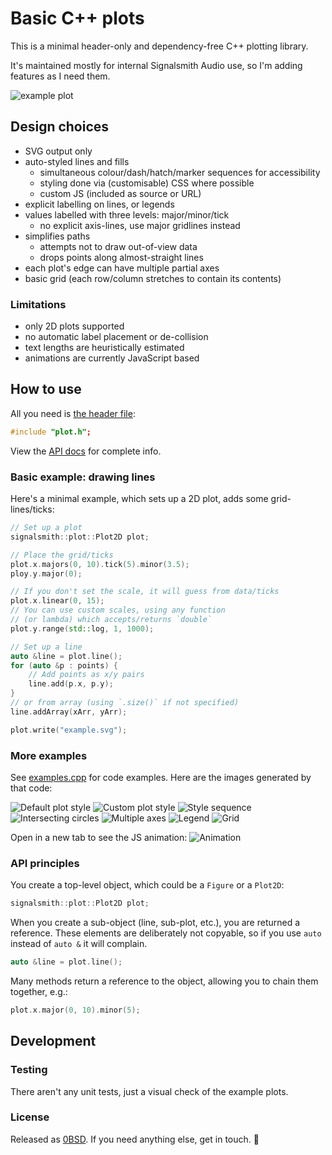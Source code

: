 # Basic C++ plots

This is a minimal header-only and dependency-free C++ plotting library.

It's maintained mostly for internal Signalsmith Audio use, so I'm adding features as I need them.

![example plot](doc/examples/default-2d.svg)

## Design choices

* SVG output only
* auto-styled lines and fills
	* simultaneous colour/dash/hatch/marker sequences for accessibility
	* styling done via (customisable) CSS where possible
	* custom JS (included as source or URL)
* explicit labelling on lines, or legends
* values labelled with three levels: major/minor/tick
	* no explicit axis-lines, use major gridlines instead
* simplifies paths
	* attempts not to draw out-of-view data
	* drops points along almost-straight lines
* each plot's edge can have multiple partial axes
* basic grid (each row/column stretches to contain its contents)

### Limitations

* only 2D plots supported
* no automatic label placement or de-collision
* text lengths are heuristically estimated
* animations are currently JavaScript based

## How to use

All you need is [the header file](plot.h):

```cpp
#include "plot.h";
```

View the [API docs](https://signalsmith-audio.co.uk/code/plot/html/group___plots.html) for complete info. 

### Basic example: drawing lines

Here's a minimal example, which sets up a 2D plot, adds some grid-lines/ticks:
```cpp
// Set up a plot
signalsmith::plot::Plot2D plot;

// Place the grid/ticks
plot.x.majors(0, 10).tick(5).minor(3.5);
ploy.y.major(0);

// If you don't set the scale, it will guess from data/ticks
plot.x.linear(0, 15);
// You can use custom scales, using any function
// (or lambda) which accepts/returns `double`
plot.y.range(std::log, 1, 1000);

// Set up a line
auto &line = plot.line();
for (auto &p : points) {
	// Add points as x/y pairs
	line.add(p.x, p.y);
}
// or from array (using `.size()` if not specified)
line.addArray(xArr, yArr);

plot.write("example.svg");
```

### More examples

See [examples.cpp](doc/examples.cpp) for code examples.  Here are the images generated by that code:

![Default plot style](doc/examples/default-2d.svg)
![Custom plot style](doc/examples/custom-2d.svg)
![Style sequence](doc/examples/style-sequence.svg)
![Intersecting circles](doc/examples/filled-circles.svg)
![Multiple axes](doc/examples/multiple-axes.svg)
![Legend](doc/examples/legend.svg)
![Grid](doc/examples/grid.svg)

Open in a new tab to see the JS animation:
![Animation](doc/examples/animation.svg)

### API principles

You create a top-level object, which could be a `Figure` or a `Plot2D`:
```cpp
signalsmith::plot::Plot2D plot;
```

When you create a sub-object (line, sub-plot, etc.), you are returned a reference.  These elements are deliberately not copyable, so if you use `auto` instead of `auto &` it will complain.
```cpp
auto &line = plot.line();
```

Many methods return a reference to the object, allowing you to chain them together, e.g.:
```cpp
plot.x.major(0, 10).minor(5);
```

## Development

### Testing

There aren't any unit tests, just a visual check of the example plots.

### License

Released as [0BSD](LICENSE.txt).  If you need anything else, get in touch. 🙂

